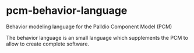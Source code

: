 # pcm-behavior-language
Behavior modeling language for the Palldio Component Model (PCM)

The behavior language is an small language which supplements the PCM to allow to create complete software.
